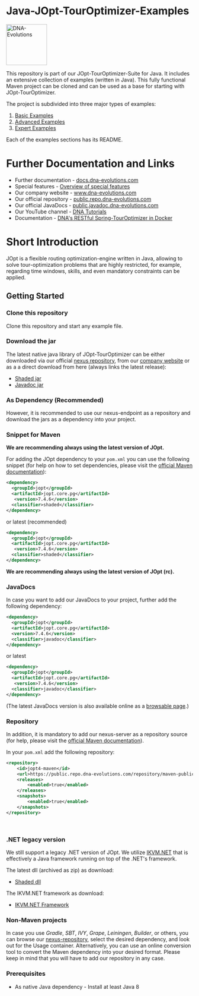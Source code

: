 # Java-JOpt-TourOptimizer-Examples


<a href="https://dna-evolutions.com/" target="_blank"><img src="https://docs.dna-evolutions.com/indexres/dna-temp-logo.png" width="110"
title="DNA-Evolutions" alt="DNA-Evolutions"></a>

This repository is part of our JOpt-TourOptimizer-Suite for Java. It includes an extensive collection of examples (written in Java). This fully functional Maven project can be cloned and can be used as a base for starting with JOpt-TourOptimizer.

The project is subdivided into three major types of examples:

1. <a href="https://github.com/DNA-Evolutions/Java-TourOptimizer-Examples/tree/master/src/main/java/com/dna/jopt/touroptimizer/java/examples/basic" target="_blank">Basic Examples</a>
2. <a href="https://github.com/DNA-Evolutions/Java-TourOptimizer-Examples/tree/master/src/main/java/com/dna/jopt/touroptimizer/java/examples/advanced" target="_blank">Advanced Examples</a>
3. <a href="https://github.com/DNA-Evolutions/Java-TourOptimizer-Examples/tree/master/src/main/java/com/dna/jopt/touroptimizer/java/examples/expert" target="_blank">Expert Examples</a>

Each of the examples sections has its README.

# Further Documentation and Links

- Further documentation 	- <a href="https://docs.dna-evolutions.com" target="_blank">docs.dna-evolutions.com</a>
- Special features 	- <a href="https://docs.dna-evolutions.com/overview_docs/special_features/Special_Features.html" target="_blank">Overview of special features</a>
- Our company website 	- <a href="https://www.dna-evolutions.com" target="_blank">www.dna-evolutions.com</a>
- Our official repository 	- <a href="https://public.repo.dna-evolutions.com" target="_blank">public.repo.dna-evolutions.com</a>
- Our official JavaDocs 		- <a href="https://public.javadoc.dna-evolutions.com" target="_blank">public.javadoc.dna-evolutions.com</a>
- Our YouTube channel - <a href="https://www.youtube.com/channel/UCzfZjJLp5Rrk7U2UKsOf8Fw" target="_blank">DNA Tutorials</a>
- Documentation - <a href="https://docs.dna-evolutions.com/rest/touroptimizer/rest_touroptimizer.html" target="_blank">DNA's RESTful Spring-TourOptimizer in Docker </a>


# Short Introduction
JOpt is a flexible routing optimization-engine written in Java, allowing to solve tour-optimization problems that are highly restricted, for example, regarding time windows, skills, and even mandatory constraints can be applied.

## Getting Started

### Clone this repository
Clone this repository and start any example file.

### Download the jar
The latest native java library of JOpt-TourOptimizer can be either downloaded via our official
<a href="https://public.repo.dna-evolutions.com/#browse/browse:maven-releases" target="_blank">nexus repository</a>, from our <a href="https://www.dna-evolutions.com/" target="_blank">company website</a> or as a a direct download from here (always links the latest release):

- <a href="https://public.repo.dna-evolutions.com/service/rest/v1/search/assets/download?sort=version&repository=maven-releases&group=jopt&maven.artifactId=jopt.core.pg&maven.extension=jar&maven.classifier=shaded" target="_blank">Shaded jar</a>
- <a href="https://public.repo.dna-evolutions.com/service/rest/v1/search/assets/download?sort=version&repository=maven-releases&group=jopt&maven.artifactId=jopt.core.pg&maven.extension=jar&maven.classifier=javadoc" target="_blank">Javadoc jar</a>

### As Dependency (Recommended)
However, it is recommended to use our nexus-endpoint as a repository and download the jars as a dependency into your project.

### Snippet for Maven

**We are recommending always using the latest version of JOpt.**

For adding the JOpt dependency to your ``pom.xml`` you can use the following snippet (for help on how to set dependencies, please visit the <a href="https://maven.apache.org/guides/introduction/introduction-to-dependency-mechanism.html" target="_blank">official Maven documentation</a>):


```xml
<dependency>
  <groupId>jopt</groupId>
  <artifactId>jopt.core.pg</artifactId>
   <version>7.4.6</version>
  <classifier>shaded</classifier>
</dependency>
```

or latest (recommended)

```xml
<dependency>
  <groupId>jopt</groupId>
  <artifactId>jopt.core.pg</artifactId>
   <version>7.4.6</version>
  <classifier>shaded</classifier>
</dependency>
```

**We are recommending always using the latest version of JOpt (rc).**

### JavaDocs

In case you want to add our JavaDocs to your project, further add the following dependency:

```xml
<dependency>
  <groupId>jopt</groupId>
  <artifactId>jopt.core.pg</artifactId>
  <version>7.4.6</version>
  <classifier>javadoc</classifier>
</dependency>
```

or latest

```xml
<dependency>
  <groupId>jopt</groupId>
  <artifactId>jopt.core.pg</artifactId>
   <version>7.4.6</version>
  <classifier>javadoc</classifier>
</dependency>
```

(The latest JavaDocs version is also available online as a <a href="https://public.javadoc.dna-evolutions.com/" target="_blank">browsable page</a>.)

### Repository

In addition, it is mandatory to add our nexus-server as a repository source (for help, please visit the <a href="https://maven.apache.org/guides/introduction/introduction-to-repositories.html" target="_blank">official Maven documentation</a>).

In your ``pom.xml`` add the following repository:

```xml
<repository>
	<id>jopt4-maven</id>
	<url>https://public.repo.dna-evolutions.com/repository/maven-public/</url>
	<releases>
		<enabled>true</enabled>
	</releases>
	<snapshots>
		<enabled>true</enabled>
	</snapshots>
</repository>
```

<br>

### .NET legacy version

We still support a legacy .NET version of JOpt. We utilize <a href="https://en.wikipedia.org/wiki/IKVM.NET" target="_blank">IKVM.NET</a> that is effectively a Java framework running on top of the .NET's framework.

The latest dll (archived as zip) as download:
- <a href="https://shared.dna-evolutions.com/legacy/net/jopt.core.pg-7.4.6-shaded/jopt.core.pg-7.4.6-shaded.zip" target="_blank">Shaded dll</a>

The IKVM.NET framework as download:
- <a href="https://shared.dna-evolutions.com/legacy/net/ikvm_env/ikvm-8.1.5717.0.zip" target="_blank">IKVM.NET Framework</a>

### Non-Maven projects

In case you use *Gradle*, *SBT*, *IVY*, *Grape*, *Leiningen*, *Builder*, or others, you can browse our <a href="https://public.repo.dna-evolutions.com/#browse/browse:maven-releases" target="_blank">nexus-repository</a>, select the desired dependency, and look out for the Usage container. Alternatively, you can use an online conversion tool to convert the Maven dependency into your desired format. Please keep in mind that you will have to add our repository in any case.


### Prerequisites

* As native Java dependency - Install at least Java 8
